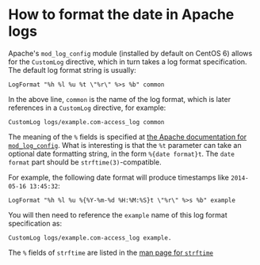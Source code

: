<!-- -
Title: ISO Date Format in Apache Logs
Description: How to format the date in Apache logs
First Published: 2014-05-16
- -->

How to format the date in Apache logs
=====================================

Apache's `mod_log_config` module (installed by default on CentOS 6) allows for 
the `CustomLog` directive, which in turn takes a log format 
specification. The default log format string is usually:

    LogFormat "%h %l %u %t \"%r\" %>s %b" common

In the above line, `common` is the name of the log format, which is 
later references in a `CustomLog` directive, for example:

    CustomLog logs/example.com-access_log common

The meaning of the `%` fields is specified at [the Apache documentation 
for `mod_log_config`](http://httpd.apache.org/docs/2.2/mod/mod_log_config.html). 
What is interesting is that the `%t` parameter can take an optional date 
formatting string, in the form `%{date format}t`. The `date format` part 
should be `strftime(3)`-compatible.

For example, the following date format will produce timestamps like 
`2014-05-16 13:45:32`:

    LogFormat "%h %l %u %{%Y-%m-%d %H:%M:%S}t \"%r\" %>s %b" example

You will then need to reference the `example` name of this log format 
specification as:

    CustomLog logs/example.com-access_log example.

The `%` fields of `strftime` are listed in the [man page for `strftime`](/docs/man/library-calls/strftime.html)


